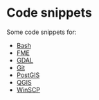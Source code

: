 Code snippets
=============

Some code snippets for:
* [Bash](doc/Bash.md)
* [FME](doc/FME.md)
* [GDAL](doc/GDAL.md)
* [Git](doc/Git.md)
* [PostGIS](doc/PostGIS.md)
* [QGIS](doc/QGIS.md)
* [WinSCP](doc/WinSCP.md.md)
